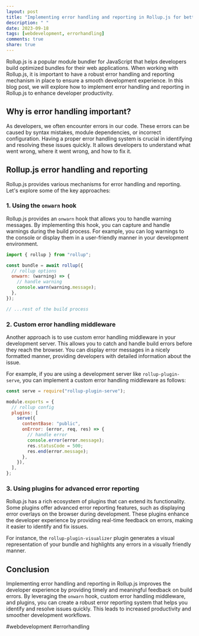 ```yaml
---
layout: post
title: "Implementing error handling and reporting in Rollup.js for better developer experience"
description: " "
date: 2023-09-18
tags: [webdevelopment, errorhandling]
comments: true
share: true
---
```


Rollup.js is a popular module bundler for JavaScript that helps developers build optimized bundles for their web applications. When working with Rollup.js, it is important to have a robust error handling and reporting mechanism in place to ensure a smooth development experience. In this blog post, we will explore how to implement error handling and reporting in Rollup.js to enhance developer productivity.

## Why is error handling important?

As developers, we often encounter errors in our code. These errors can be caused by syntax mistakes, module dependencies, or incorrect configuration. Having a proper error handling system is crucial in identifying and resolving these issues quickly. It allows developers to understand what went wrong, where it went wrong, and how to fix it.

## Rollup.js error handling and reporting

Rollup.js provides various mechanisms for error handling and reporting. Let's explore some of the key approaches:

### 1. Using the `onwarn` hook

Rollup.js provides an `onwarn` hook that allows you to handle warning messages. By implementing this hook, you can capture and handle warnings during the build process. For example, you can log warnings to the console or display them in a user-friendly manner in your development environment.

```javascript
import { rollup } from "rollup";

const bundle = await rollup({
  // rollup options
  onwarn: (warning) => {
    // handle warning
    console.warn(warning.message);
  },
});

// ...rest of the build process
```

### 2. Custom error handling middleware

Another approach is to use custom error handling middleware in your development server. This allows you to catch and handle build errors before they reach the browser. You can display error messages in a nicely formatted manner, providing developers with detailed information about the issue.

For example, if you are using a development server like `rollup-plugin-serve`, you can implement a custom error handling middleware as follows:

```javascript
const serve = require("rollup-plugin-serve");

module.exports = {
  // rollup config
  plugins: [
    serve({
      contentBase: "public",
      onError: (error, req, res) => {
        // handle error
        console.error(error.message);
        res.statusCode = 500;
        res.end(error.message);
      },
    }),
  ],
};
```

### 3. Using plugins for advanced error reporting

Rollup.js has a rich ecosystem of plugins that can extend its functionality. Some plugins offer advanced error reporting features, such as displaying error overlays on the browser during development. These plugins enhance the developer experience by providing real-time feedback on errors, making it easier to identify and fix issues.

For instance, the `rollup-plugin-visualizer` plugin generates a visual representation of your bundle and highlights any errors in a visually friendly manner.

## Conclusion

Implementing error handling and reporting in Rollup.js improves the developer experience by providing timely and meaningful feedback on build errors. By leveraging the `onwarn` hook, custom error handling middleware, and plugins, you can create a robust error reporting system that helps you identify and resolve issues quickly. This leads to increased productivity and smoother development workflows.

#webdevelopment #errorhandling